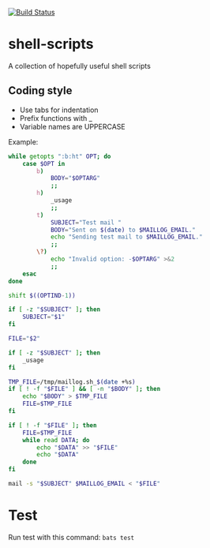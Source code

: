 [![Build Status](https://travis-ci.org/Josef-Friedrich/shell-scripts.svg?branch=master)](https://travis-ci.org/Josef-Friedrich/shell-scripts)

# shell-scripts

A collection of hopefully useful shell scripts

## Coding style

* Use tabs for indentation
* Prefix functions with _
* Variable names are UPPERCASE

Example:

```sh
while getopts ":b:ht" OPT; do
	case $OPT in
		b)
			BODY="$OPTARG"
			;;
		h)
			_usage
			;;
		t)
			SUBJECT="Test mail "
			BODY="Sent on $(date) to $MAILLOG_EMAIL."
			echo "Sending test mail to $MAILLOG_EMAIL."
			;;
		\?)
			echo "Invalid option: -$OPTARG" >&2
			;;
	esac
done

shift $((OPTIND-1))

if [ -z "$SUBJECT" ]; then
	SUBJECT="$1"
fi

FILE="$2"

if [ -z "$SUBJECT" ]; then
	_usage
fi

TMP_FILE=/tmp/maillog.sh_$(date +%s)
if [ ! -f "$FILE" ] && [ -n "$BODY" ]; then
	echo "$BODY" > $TMP_FILE
	FILE=$TMP_FILE
fi

if [ ! -f "$FILE" ]; then
	FILE=$TMP_FILE
	while read DATA; do
		echo "$DATA" >> "$FILE"
		echo "$DATA"
	done
fi

mail -s "$SUBJECT" $MAILLOG_EMAIL < "$FILE"
```

# Test

Run test with this command: `bats test`

